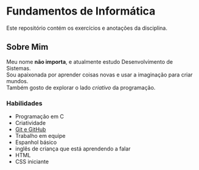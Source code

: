 # Fundamentos de Informática 
Este repositório contém os exercícios e anotações da disciplina.

## Sobre Mim

Meu nome **não importa**, e atualmente estudo Desenvolvimento de Sistemas.  
Sou apaixonada por aprender coisas novas e usar a imaginação para criar mundos.  
Também gosto de explorar o lado *criativo* da programação.

### Habilidades

- Programação em C
- Criatividade
- [Git e GitHub](https://docs.github.com/pt)
- Trabalho em equipe
- Espanhol básico
- inglês de criança que está aprendendo a falar
- HTML
- CSS iniciante
